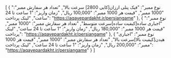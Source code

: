 [
  {
    "نوع ممبر": "فیک پنلی ارزان[کایی 2800] سرعت بالا",
    "تعداد هر سفارش ممبر": "1000 ممبر",
    "قیمت هر 1000 ممبر": "100,000 ریال",
    "زمان واریز": "1 ساعت تا 24 ساعت",
    "لینک پرداخت": "https://aqayepardakht.ir/persiangame"
  },
  {
    "نوع ممبر": "اجباری ساده[کیفیت ساده]سرعت متوسط",
    "تعداد هر سفارش ممبر": "1000 ممبر",
    "قیمت هر 1000 ممبر": "180,000 ریال",
    "زمان واریز": "1 ساعت تا 24 ساعت",
    "لینک پرداخت": "https://aqayepardakht.ir/persiangame"
  },
  {
    "نوع ممبر": "اجباری هیدن[کیفیت بالا]سرعت بالا",
    "تعداد هر سفارش ممبر": "1000 ممبر",
    "قیمت هر 1000 ممبر": "200,000 ریال",
    "زمان واریز": "1 ساعت تا 24 ساعت",
    "لینک پرداخت": "https://aqayepardakht.ir/persiangame"
  }
]